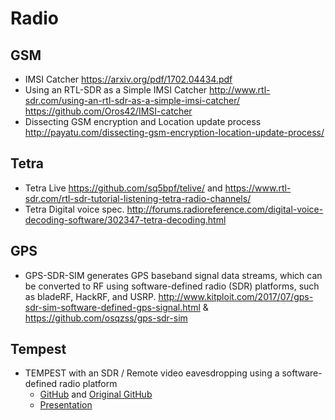 # Radio
## GSM
* IMSI Catcher https://arxiv.org/pdf/1702.04434.pdf
* Using an RTL-SDR as a Simple IMSI Catcher http://www.rtl-sdr.com/using-an-rtl-sdr-as-a-simple-imsi-catcher/ https://github.com/Oros42/IMSI-catcher
* Dissecting GSM encryption and Location update process http://payatu.com/dissecting-gsm-encryption-location-update-process/

## Tetra
* Tetra Live https://github.com/sq5bpf/telive/ and https://www.rtl-sdr.com/rtl-sdr-tutorial-listening-tetra-radio-channels/
* Tetra Digital voice spec. http://forums.radioreference.com/digital-voice-decoding-software/302347-tetra-decoding.html

## GPS
*  GPS-SDR-SIM generates GPS baseband signal data streams, which can be converted to RF using software-defined radio (SDR) platforms, such as bladeRF, HackRF, and USRP. http://www.kitploit.com/2017/07/gps-sdr-sim-software-defined-gps-signal.html & https://github.com/osqzss/gps-sdr-sim

## Tempest
* TEMPEST with an SDR / Remote video eavesdropping using a software-defined radio platform 
	* [GitHub](https://github.com/rtlsdrblog/TempestSDR) and [Original GitHub](https://github.com/martinmarinov/TempestSDR)
	* [Presentation](https://www.rtl-sdr.com/tempestsdr-a-sdr-tool-for-eavesdropping-on-computer-screens-via-unintentionally-radiated-rf/)
